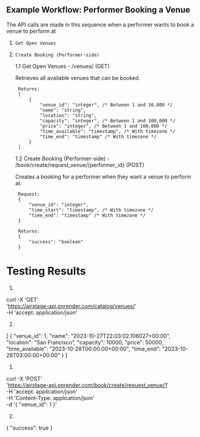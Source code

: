 ## Example Workflow: Performer Booking a Venue

The API calls are made in this sequence when a performer wants to book a venue to perform at
1. `Get Open Venues`
2. `Create Booking (Performer-side)`

    1.1 Get Open Venues - /venues/ (GET)
    
    Retrieves all available venues that can be booked.
        
        Returns:
        [
            {
                "venue_id": "integer", /* Between 1 and 10,000 */
                "name": "string",
                "location": "string",
                "capacity": "integer", /* Between 1 and 100,000 */
                "price": "integer", /* Between 1 and 100,000 */
                "time_available": "timestamp", /* With timezone */
                "time_end": "timestamp" /* With timezone */
            }
        ]
   
   1.2 Create Booking (Performer-side) - /book/create/request_venue/{performer_id} (POST)
    
   Creates a booking for a performer when they want a venue to perform at.
        
        Request:
        {
            "venue_id": "integer",
            "time_start": "timestamp", /* With timezone */
            "time_end": "timestamp" /* With timezone */
        }
        
        Returns:
        {
            "success": "boolean"
        } 

# Testing Results

1. 
curl -X 'GET' \
  'https://airstage-api.onrender.com/catalog/venues/' \
  -H 'accept: application/json'

2.
[
  {
    "venue_id": 1,
    "name": "2023-10-27T22:03:02.106027+00:00",
    "location": "San Francisco",
    "capacity": 10000,
    "price": 50000,
    "time_available": "2023-10-28T00:00:00+00:00",
    "time_end": "2023-10-28T03:00:00+00:00"
  }
]

1.
curl -X 'POST' \
  'https://airstage-api.onrender.com/book/create/request_venue/1' \
  -H 'accept: application/json' \
  -H 'Content-Type: application/json' \
  -d '{
  "venue_id": 1
}'

2.
{
  "success": true
}
